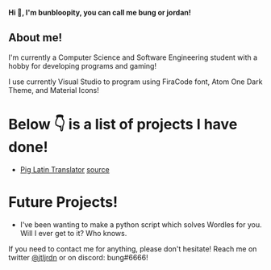 **Hi 👋, I'm bunbloopity, you can call me bung or jordan!**

## About me!

I'm currently a Computer Science and Software Engineering student with a hobby for developing programs and gaming!

I use currently Visual Studio to program using FiraCode font, Atom One Dark Theme, and Material Icons!

# Below 👇 is a list of projects I have done!

- [Pig Latin Translator](https://bungbloopity.github.io/pig-latin-translator/) [source](https://github.com/bungbloopity/pig-latin-translator)

# Future Projects!

- I've been wanting to make a python script which solves Wordles for you. Will I ever get to it? Who knows.

If you need to contact me for anything, please don't hesitate! 
Reach me on twitter [@jtljrdn](https://twitter.com/jtljrdn) or on discord: bung#6666! 
